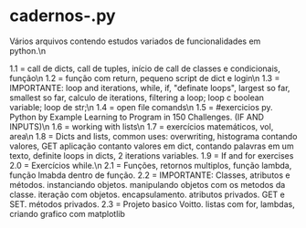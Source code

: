 # cadernos-.py
Vários arquivos contendo estudos variados de funcionalidades em python.\n

1.1 = call de dicts, call de tuples, início de call de classes e condicionais, função\n
1.2 = função com return, pequeno script de dict e login\n
1.3 = IMPORTANTE: loop and iterations, while, if, "definate loops", largest so far, smallest so far, calculo de iterations, filtering a loop; loop c boolean variable; loop de str;\n
1.4 = open file comands\n
1.5 = #exercicios py. Python by Example Learning to Program in 150 Challenges. (IF AND INPUTS)\n
1.6 = working with lists\n
1.7 = exercícios matemáticos, vol, area\n
1.8 = Dicts and lists, common uses: overwriting, histograma contando valores, GET aplicação contanto valores em dict, contando palavras em um texto, definite loops in dicts, 2 iterations variables.
1.9 = If and for exercises
2.0 = Exercícios while.\n
2.1 = Funções, retornos multiplos, função lambda, função lmabda dentro de função. 
2.2 = IMPORTANTE: Classes, atributos e métodos. instanciando objetos. manipulando objetos com os metodos da classe. iteração com objetos. encapsulamento. atributos privados. GET e SET. métodos privados. 
2.3 = Projeto basico Voitto. listas com for, lambdas, criando grafico com matplotlib
